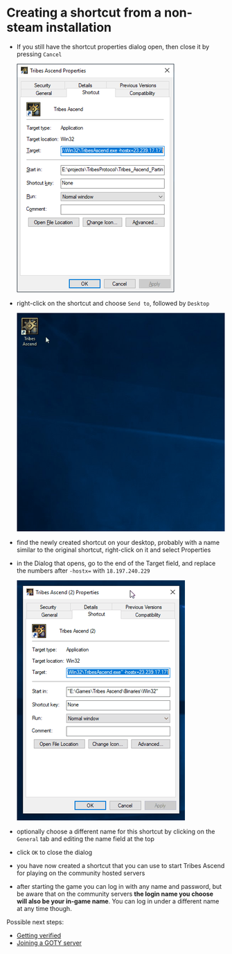 # Creating a shortcut from a non-steam installation

* If you still have the shortcut properties dialog open, then close it by pressing `Cancel` 

  ![non-steam shortcut](../images/tashortcut_nonsteam.png?raw=true)

* right-click on the shortcut and choose `Send to`, followed by `Desktop`

  ![shortcut send to desktop](../images/shortcut_send_to_desktop.gif?raw=true)

* find the newly created shortcut on your desktop, probably with a name similar to the original shortcut, right-click on it and select Properties
* in the Dialog that opens, go to the end of the Target field, and replace the numbers after `-hostx=` with `18.197.240.229`

  ![modify hostx](../images/modify_hostx.gif?raw=true)

* optionally choose a different name for this shortcut by clicking on the `General` tab and editing the name field at the top
* click `OK` to close the dialog
* you have now created a shortcut that you can use to start Tribes Ascend for playing on the community hosted servers
* after starting the game you can log in with any name and password, but be aware that 
  on the community servers **the login name you choose will also be your in-game name**.
  You can log in under a different name at any time though.

Possible next steps:
* [Getting verified](docs/user_manual/getting_verified.md)
* [Joining a GOTY server](docs/user_manual/joining_goty_servers.md)
